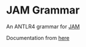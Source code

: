 # JAM Grammar

An ANTLR4 grammar for [JAM](https://en.wikipedia.org/wiki/JAM_notation)

Documentation from [here](https://web.archive.org/web/20071029215902/http://pyva.net/eng/jam/help/)


